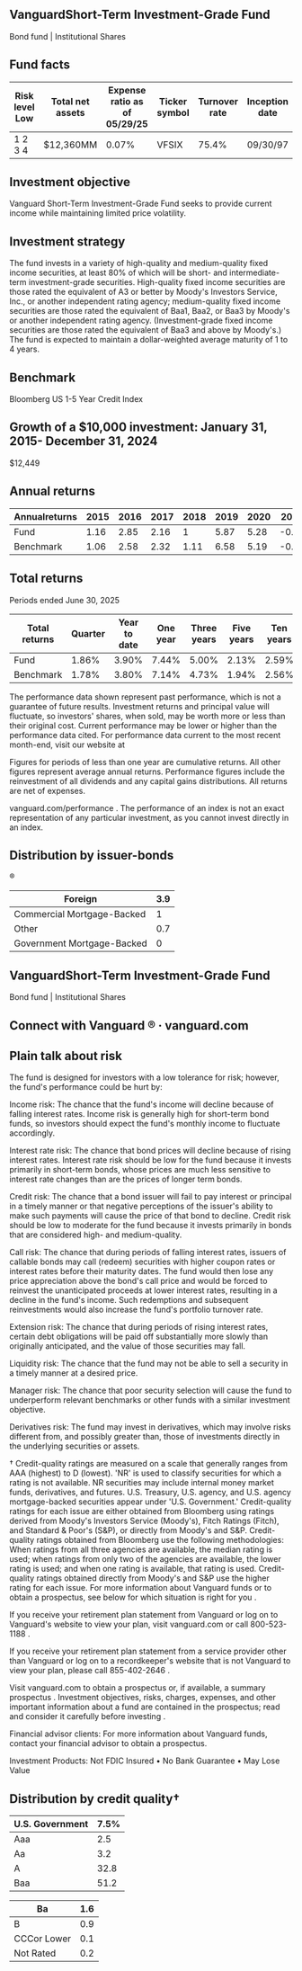 ## VanguardShort-Term Investment-Grade Fund

Bond fund | Institutional Shares

## Fund facts

| Risk level Low   | Total net assets   | Expense ratio as of 05/29/25   | Ticker symbol   | Turnover rate   | Inception date   |   Fund number |
|------------------|--------------------|--------------------------------|-----------------|-----------------|------------------|---------------|
| 1 2 3 4          | $12,360MM          | 0.07%                          | VFSIX           | 75.4%           | 09/30/97         |          0858 |

## Investment objective

Vanguard Short-Term Investment-Grade Fund seeks to provide current income while maintaining limited price volatility.

## Investment strategy

The fund invests in a variety of high-quality and medium-quality fixed income securities, at least 80% of which will be short- and intermediate-term investment-grade securities. High-quality fixed income securities are those rated the equivalent of A3 or better by Moody's Investors Service, Inc., or another independent rating agency; medium-quality fixed income securities are those rated the equivalent of Baa1, Baa2, or Baa3 by Moody's or another independent rating agency. (Investment-grade fixed income securities are those rated the equivalent of Baa3 and above by Moody's.) The fund is expected to maintain a dollar-weighted average maturity of 1 to 4 years.

## Benchmark

Bloomberg US 1-5 Year Credit Index

## Growth of a $10,000 investment:  January 31, 2015-  December 31, 2024

$12,449

<!-- image -->

## Annual returns

<!-- image -->

| Annualreturns   |   2015 |   2016 |   2017 |   2018 |   2019 |   2020 |   2021 |   2022 |   2023 |   2024 |
|-----------------|--------|--------|--------|--------|--------|--------|--------|--------|--------|--------|
| Fund            |   1.16 |   2.85 |   2.16 |   1    |   5.87 |   5.28 |  -0.3  |  -5.72 |   6.2  |   5.09 |
| Benchmark       |   1.06 |   2.58 |   2.32 |   1.11 |   6.58 |   5.19 |  -0.55 |  -5.56 |   5.94 |   4.72 |

## Total returns

Periods ended June 30, 2025

| Total returns   | Quarter   | Year to date   | One year   | Three years   | Five years   | Ten years   |
|-----------------|-----------|----------------|------------|---------------|--------------|-------------|
| Fund            | 1.86%     | 3.90%          | 7.44%      | 5.00%         | 2.13%        | 2.59%       |
| Benchmark       | 1.78%     | 3.80%          | 7.14%      | 4.73%         | 1.94%        | 2.56%       |

The performance data shown represent past performance, which is not a guarantee of future results. Investment returns and principal value will fluctuate, so investors' shares, when sold, may be worth more or less than their original cost. Current performance may be lower or higher than the performance data cited. For performance data current to the most recent month-end, visit our website at

Figures for periods of less than one year are cumulative returns. All other figures represent average annual returns. Performance figures include the reinvestment of all dividends and any capital gains distributions. All returns are net of expenses.

vanguard.com/performance  . The performance of an index is not an exact representation of any particular investment, as you cannot invest directly in an index.

## Distribution by issuer-bonds

<!-- image -->

<!-- image -->

®

<!-- image -->

| Foreign                    |   3.9 |
|----------------------------|-------|
| Commercial Mortgage-Backed |   1   |
| Other                      |   0.7 |
| Government Mortgage-Backed |   0   |

## VanguardShort-Term Investment-Grade Fund

Bond fund | Institutional Shares

## Connect with Vanguard   ® ·    vanguard.com

## Plain talk about risk

The fund is designed for investors with a low tolerance for risk; however, the fund's performance could be hurt by:

Income risk: The chance that the fund's income will decline because of falling interest rates. Income risk is generally high for short-term bond funds, so investors should expect the fund's monthly income to fluctuate accordingly.

Interest rate risk: The chance that bond prices will decline because of rising interest rates. Interest rate risk should be low for the fund because it invests primarily in short-term bonds, whose prices are much less sensitive to interest rate changes than are the prices of longer term bonds.

Credit risk: The chance that a bond issuer will fail to pay interest or principal in a timely manner or that negative perceptions of the issuer's ability to make such payments will cause the price of that bond to decline. Credit risk should be low to moderate for the fund because it invests primarily in bonds that are considered high- and medium-quality.

Call risk: The chance that during periods of falling interest rates, issuers of callable bonds may call (redeem) securities with higher coupon rates or interest rates before their maturity dates. The fund would then lose any price appreciation above the bond's call price and would be forced to reinvest the unanticipated proceeds at lower interest rates, resulting in a decline in the fund's income. Such redemptions and subsequent reinvestments would also increase the fund's portfolio turnover rate.

Extension risk: The chance that during periods of rising interest rates, certain debt obligations will be paid off substantially more slowly than originally anticipated, and the value of those securities may fall.

Liquidity risk: The chance that the fund may not be able to sell a security in a timely manner at a desired price.

Manager risk: The chance that poor security selection will cause the fund to underperform relevant benchmarks or other funds with a similar investment objective.

Derivatives risk: The fund may invest in derivatives, which may involve risks different from, and possibly greater than, those of investments directly in the underlying securities or assets.

† Credit-quality ratings are measured on a scale that generally ranges from AAA (highest) to D (lowest). 'NR' is used to classify securities for which a rating is not available. NR securities may include internal money market funds, derivatives, and futures. U.S. Treasury, U.S. agency, and U.S. agency mortgage-backed securities appear under 'U.S. Government.' Credit-quality ratings for each issue are either obtained from Bloomberg using ratings derived from Moody's Investors Service (Moody's), Fitch Ratings (Fitch), and Standard &amp; Poor's (S&amp;P), or directly from Moody's and S&amp;P. Credit-quality ratings obtained from Bloomberg use the following methodologies: When ratings from all three agencies are available, the median rating is used; when ratings from only two of the agencies are available, the lower rating is used; and when one rating is available, that rating is used. Credit-quality ratings obtained directly from Moody's and S&amp;P use the higher rating for each issue. For more information about Vanguard funds or to obtain a prospectus, see below for which situation is right for you .

If you receive your retirement plan statement from Vanguard or log on to Vanguard's website to view your plan, visit vanguard.com or call 800-523-1188 .

If you receive your retirement plan statement from a service provider other than Vanguard or log on to a recordkeeper's website that is not Vanguard to view your plan, please call 855-402-2646 .

Visit vanguard.com to obtain a prospectus or, if available, a summary prospectus . Investment objectives, risks, charges, expenses, and other important information about a fund are contained in the prospectus; read and consider it carefully before investing .

Financial advisor clients: For more information about Vanguard funds, contact your financial advisor to obtain a prospectus.

Investment Products: Not FDIC Insured • No Bank Guarantee • May Lose Value

## Distribution by credit quality†

| U.S. Government   |   7.5% |
|-------------------|--------|
| Aaa               |    2.5 |
| Aa                |    3.2 |
| A                 |   32.8 |
| Baa               |   51.2 |

<!-- image -->

<!-- image -->

<!-- image -->

<!-- image -->

<!-- image -->

<!-- image -->

<!-- image -->

<!-- image -->

<!-- image -->

<!-- image -->

| Ba          |   1.6 |
|-------------|-------|
| B           |   0.9 |
| CCCor Lower |   0.1 |
| Not Rated   |   0.2 |